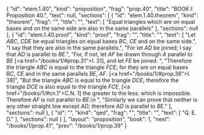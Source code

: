 {
  "id": "elem.1.40",
  "kind": "proposition",
  "frag": "prop.40",
  "title": "BOOK I: Proposition 40.",
  "text": null,
  "sections": [
    {
      "id": "elem.1.40.theorem",
      "kind": "theorem",
      "frag": "",
      "title": "",
      "text": [
        "Equal triangles which are on equal bases and on the same side are also in the same parallels"
      ],
      "sections": null
    },
    {
      "id": "elem.1.40.proof",
      "kind": "proof",
      "frag": "",
      "title": "",
      "text": [
        "Let <var>ABC</var>, <var>CDE</var> be equal triangles on equal bases <var>BC</var>, <var>CE</var> and on the same side.",
        "I say that they are also in the same parallels.",
        "For let <var>AD</var> be joined; I say that <var>AD</var> is parallel to <var>BE</var>.",
        "For, if not, let <var>AF</var> be drawn through <var>A</var> parallel to <var>BE</var> [<a href=\"/books/1/#prop.31\">I. 31</a>], and let <var>FE</var> be joined. ",
        "Therefore the triangle <var>ABC</var> is equal to the triangle <var>FCE</var>; for they are on equal bases <var>BC</var>, <var>CE</var> and in the same parallels <var>BE</var>, <var>AF</var>. [<a href=\"/books/1/#prop.38\">I. 38</a>]",
        "But the triangle <var>ABC</var> is equal to the triangle <var>DCE</var>; therefore the triangle <var>DCE</var> is also equal to the triangle <var>FCE</var>, [<a href=\"/books/1/#cn.1\">C.N. 1</a>] the greater to the less: which is impossible. Therefore <var>AF</var> is not parallel to <var>BE</var>.\n       ",
        "Similarly we can prove that neither is any other straight line except <var>AD</var>; therefore <var>AD</var> is parallel to <var>BE</var>."
      ],
      "sections": null
    },
    {
      "id": "",
      "kind": "qed",
      "frag": "",
      "title": "",
      "text": [
        "Q. E. D."
      ],
      "sections": null
    }
  ],
  "layout": "proposition",
  "book": 1,
  "next": "/books/1/prop.41",
  "prev": "/books/1/prop.39"
}
